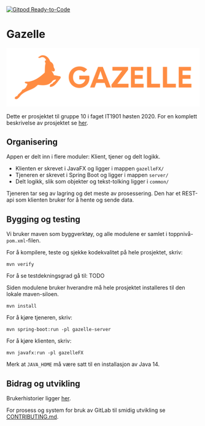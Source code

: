 [![Gitpod Ready-to-Code](https://img.shields.io/badge/Gitpod-Ready--to--Code-blue?logo=gitpod)](https://gitpod.idi.ntnu.no/#https://gitlab.stud.idi.ntnu.no/it1901/groups-2020/gr2010/gr2010) 

# Gazelle

![Gazelle logo](/assets/logo.svg)

Dette er prosjektet til gruppe 10 i faget IT1901 høsten 2020.
For en komplett beskrivelse av prosjektet se [her](gazelleFX/README.md).

## Organisering
Appen er delt inn i flere moduler: Klient, tjener og delt logikk.
 - Klienten er skrevet i JavaFX og ligger i mappen `gazelleFX/`
 - Tjeneren er skrevet i Spring Boot og ligger i mappen `server/`
 - Delt logikk, slik som objekter og tekst-tolking ligger i `common/`

Tjeneren tar seg av lagring og det meste av prosessering.
Den har et REST-api som klienten bruker for å hente og sende data.

## Bygging og testing
Vi bruker maven som byggverktøy, og alle modulene er samlet i toppnivå-`pom.xml`-filen.

For å kompilere, teste og sjekke kodekvalitet på hele prosjektet, skriv:
```
mvn verify
```
For å se testdekningsgrad gå til:
TODO

Siden modulene bruker hverandre må hele prosjektet installeres til den lokale maven-siloen.
```
mvn install
```

For å kjøre tjeneren, skriv:
```
mvn spring-boot:run -pl gazelle-server
```

For å kjøre klienten, skriv:
```
mvn javafx:run -pl gazelleFX
``` 
Merk at `JAVA_HOME` må være satt til en installasjon av Java 14.

## Bidrag og utvikling

Brukerhistorier ligger [her](/brukerhistorier/brukerhistorier.md).

For prosess og system for bruk av GitLab til smidig utvikling se [CONTRIBUTING.md](/CONTRIBUTING.md).